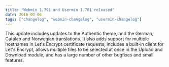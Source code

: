 ```yaml
---
title: "Webmin 1.791 and Usermin 1.701 released"
date: 2016-03-06
tags: ["changelog", "webmin-changelog", "usermin-changelog"]
---
```


This update includes updates to the Authentic theme, and the German, Catalan and Norwegian translations. It also adds support for multiple hostnames in Let's Encrypt certificate requests, includes a built-in client for Let's Encrypt, allows multiple files to be selected at once in the Upload and Download module, and has a large number of other bugfixes and small features.
